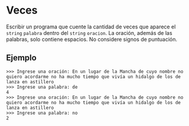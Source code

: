 # Veces

Escribir un programa que cuente la cantidad de veces que aparece el `string` `palabra` dentro del `string` `oracion`.
La oración, además de las palabras, solo contiene espacios. No considere signos de puntuación.

## Ejemplo

```
>>> Ingrese una oración: En un lugar de la Mancha de cuyo nombre no quiero acordarme no ha mucho tiempo que vivía un hidalgo de los de lanza en astillero
>>> Ingrese una palabra: de
4
>>> Ingrese una oración: En un lugar de la Mancha de cuyo nombre no quiero acordarme no ha mucho tiempo que vivía un hidalgo de los de lanza en astillero
>>> Ingrese una palabra: no
2
```
